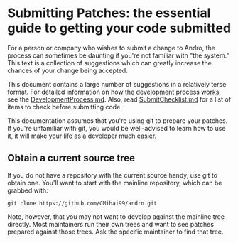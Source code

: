 <!-- SPDX-License-Identifier: MIT -->

# Submitting Patches: the essential guide to getting your code submitted

For a person or company who wishes to submit a change to Andro,
the process can sometimes be daunting if you're not familiar with "the system."
This text is a collection of suggestions which can greatly
increase the chances of your change being accepted.

This document contains a large number of suggestions in a relatively terse format.
For detailed information on how the development process works,
see the [DevelopmentProcess.md]().
Also, read [SubmitChecklist.md]()
for a list of items to check before submitting code.

This documentation assumes that you're using git to prepare your patches.
If you're unfamiliar with git, you would be well-advised to learn how to use it,
it will make your life as a developer much easier.

## Obtain a current source tree

If you do not have a repository with the current source handy,
use git to obtain one. You'll want to start with the mainline repository, which can be grabbed with:

```
git clone https://github.com/CMihai99/andro.git
```

Note, however, that you may not want to develop against the mainline tree directly.
Most maintainers run their own trees and want to see patches prepared against those trees.
Ask the specific maintainer to find that tree.